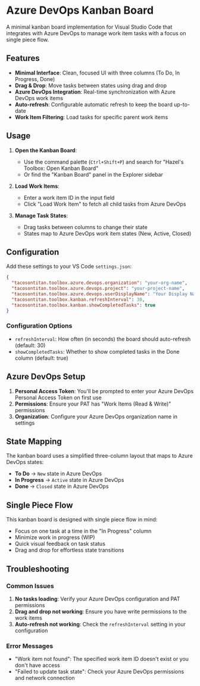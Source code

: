 # Azure DevOps Kanban Board

A minimal kanban board implementation for Visual Studio Code that integrates with Azure DevOps to manage work item tasks with a focus on single piece flow.

## Features

- **Minimal Interface**: Clean, focused UI with three columns (To Do, In Progress, Done)
- **Drag & Drop**: Move tasks between states using drag and drop
- **Azure DevOps Integration**: Real-time synchronization with Azure DevOps work items
- **Auto-refresh**: Configurable automatic refresh to keep the board up-to-date
- **Work Item Filtering**: Load tasks for specific parent work items

## Usage

1. **Open the Kanban Board**: 
   - Use the command palette (`Ctrl+Shift+P`) and search for "Hazel's Toolbox: Open Kanban Board"
   - Or find the "Kanban Board" panel in the Explorer sidebar

2. **Load Work Items**:
   - Enter a work item ID in the input field
   - Click "Load Work Item" to fetch all child tasks from Azure DevOps

3. **Manage Task States**:
   - Drag tasks between columns to change their state
   - States map to Azure DevOps work item states (New, Active, Closed)

## Configuration

Add these settings to your VS Code `settings.json`:

```json
{
  "tacosontitan.toolbox.azure.devops.organization": "your-org-name",
  "tacosontitan.toolbox.azure.devops.project": "your-project-name",
  "tacosontitan.toolbox.azure.devops.userDisplayName": "Your Display Name",
  "tacosontitan.toolbox.kanban.refreshInterval": 30,
  "tacosontitan.toolbox.kanban.showCompletedTasks": true
}
```

### Configuration Options

- `refreshInterval`: How often (in seconds) the board should auto-refresh (default: 30)
- `showCompletedTasks`: Whether to show completed tasks in the Done column (default: true)

## Azure DevOps Setup

1. **Personal Access Token**: You'll be prompted to enter your Azure DevOps Personal Access Token on first use
2. **Permissions**: Ensure your PAT has "Work Items (Read & Write)" permissions
3. **Organization**: Configure your Azure DevOps organization name in settings

## State Mapping

The kanban board uses a simplified three-column layout that maps to Azure DevOps states:

- **To Do** → `New` state in Azure DevOps
- **In Progress** → `Active` state in Azure DevOps  
- **Done** → `Closed` state in Azure DevOps

## Single Piece Flow

This kanban board is designed with single piece flow in mind:

- Focus on one task at a time in the "In Progress" column
- Minimize work in progress (WIP)
- Quick visual feedback on task status
- Drag and drop for effortless state transitions

## Troubleshooting

### Common Issues

1. **No tasks loading**: Verify your Azure DevOps configuration and PAT permissions
2. **Drag and drop not working**: Ensure you have write permissions to the work items
3. **Auto-refresh not working**: Check the `refreshInterval` setting in your configuration

### Error Messages

- "Work item not found": The specified work item ID doesn't exist or you don't have access
- "Failed to update task state": Check your Azure DevOps permissions and network connection
